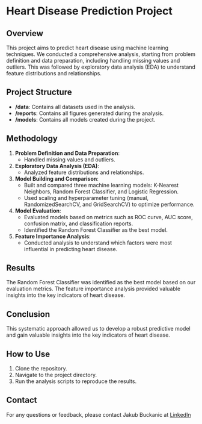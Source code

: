 # Heart Disease Prediction Project

## Overview
This project aims to predict heart disease using machine learning techniques. We conducted a comprehensive analysis, starting from problem definition and data preparation, including handling missing values and outliers. This was followed by exploratory data analysis (EDA) to understand feature distributions and relationships.

## Project Structure
- **/data**: Contains all datasets used in the analysis.
- **/reports**: Contains all figures generated during the analysis.
- **/models**: Contains all models created during the project.

## Methodology
1. **Problem Definition and Data Preparation**:
   - Handled missing values and outliers.
2. **Exploratory Data Analysis (EDA)**:
   - Analyzed feature distributions and relationships.
3. **Model Building and Comparison**:
   - Built and compared three machine learning models: K-Nearest Neighbors, Random Forest Classifier, and Logistic Regression.
   - Used scaling and hyperparameter tuning (manual, RandomizedSearchCV, and GridSearchCV) to optimize performance.
4. **Model Evaluation**:
   - Evaluated models based on metrics such as ROC curve, AUC score, confusion matrix, and classification reports.
   - Identified the Random Forest Classifier as the best model.
5. **Feature Importance Analysis**:
   - Conducted analysis to understand which factors were most influential in predicting heart disease.

## Results
The Random Forest Classifier was identified as the best model based on our evaluation metrics. The feature importance analysis provided valuable insights into the key indicators of heart disease.

## Conclusion
This systematic approach allowed us to develop a robust predictive model and gain valuable insights into the key indicators of heart disease.

## How to Use
1. Clone the repository.
2. Navigate to the project directory.
3. Run the analysis scripts to reproduce the results.

## Contact
For any questions or feedback, please contact Jakub Buckanic at [LinkedIn](www.linkedin.com/in/jakub-buckanic-9757682b3)

